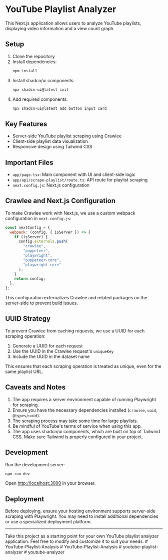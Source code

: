 # YouTube Playlist Analyzer

This Next.js application allows users to analyze YouTube playlists, displaying video information and a view count graph.

## Setup

1. Clone the repository
2. Install dependencies:
   ```bash
   npm install
   ```
3. Install shadcn/ui components:
   ```bash
   npx shadcn-ui@latest init
   ```
4. Add required components:
   ```bash
   npx shadcn-ui@latest add button input card
   ```

## Key Features

- Server-side YouTube playlist scraping using Crawlee
- Client-side playlist data visualization
- Responsive design using Tailwind CSS

## Important Files

- `app/page.tsx`: Main component with UI and client-side logic
- `app/api/scrape-playlist/route.ts`: API route for playlist scraping
- `next.config.js`: Next.js configuration

## Crawlee and Next.js Configuration

To make Crawlee work with Next.js, we use a custom webpack configuration in `next.config.js`:

```javascript
const nextConfig = {
  webpack: (config, { isServer }) => {
    if (isServer) {
      config.externals.push(
        "crawlee",
        "puppeteer",
        "playwright",
        "puppeteer-core",
        "playwright-core"
      );
    }
    return config;
  },
};
```

This configuration externalizes Crawlee and related packages on the server-side to prevent build issues.

## UUID Strategy

To prevent Crawlee from caching requests, we use a UUID for each scraping operation:

1. Generate a UUID for each request
2. Use the UUID in the Crawlee request's `uniqueKey`
3. Include the UUID in the dataset name

This ensures that each scraping operation is treated as unique, even for the same playlist URL.

## Caveats and Notes

1. The app requires a server environment capable of running Playwright for scraping.
2. Ensure you have the necessary dependencies installed (`crawlee`, `uuid`, `@types/uuid`).
3. The scraping process may take some time for large playlists.
4. Be mindful of YouTube's terms of service when using this app.
5. The app uses shadcn/ui components, which are built on top of Tailwind CSS. Make sure Tailwind is properly configured in your project.

## Development

Run the development server:

```bash
npm run dev
```

Open [http://localhost:3000](http://localhost:3000) in your browser.

## Deployment

Before deploying, ensure your hosting environment supports server-side scraping with Playwright. You may need to install additional dependencies or use a specialized deployment platform.

---

Take this project as a starting point for your own YouTube playlist analyzer application. Feel free to modify and customize it to suit your needs.
#   Y o u T u b e - P l a y l i s t - A n a l y s i s  
 #   Y o u T u b e - P l a y l i s t - A n a l y s i s  
 #   y o u t u b e - p l a y l i s t - a n a l y z e r  
 #   y o u t u b e - a n a l y z e r  
 